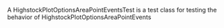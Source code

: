 A HighstockPlotOptionsAreaPointEventsTest is a test class for testing the behavior of HighstockPlotOptionsAreaPointEvents
